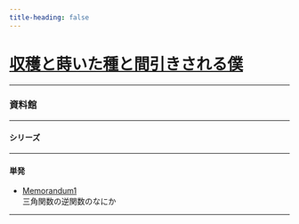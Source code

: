 ```yaml
---
title-heading: false
---
```

<!-- Global site tag (gtag.js) - Google Analytics -->
<script async src="https://www.googletagmanager.com/gtag/js?id=UA-212193483-1"></script>
<script>
  window.dataLayer = window.dataLayer || [];
  function gtag(){dataLayer.push(arguments);}
  gtag('js', new Date());

  gtag('config', 'UA-212193483-1');
</script>


# [収穫と蒔いた種と間引きされる僕](https://koutya0akari.github.io/)
---

### 資料館

---

#### シリーズ

---

#### 単発
 - [Memorandum1](/pdf_file/Memorandum1.pdf)<br /> 
  三角関数の逆関数のなにか

---
